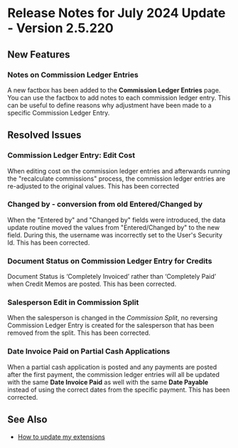 # Release Notes for July 2024 Update - Version 2.5.220

## New Features

### Notes on Commission Ledger Entries

A new factbox has been added to the **Commission Ledger Entries** page. You can use the factbox to add notes to each commission ledger entry. This can be useful to define reasons why adjustment have been made to a specific Commission Ledger Entry.

## Resolved Issues

### Commission Ledger Entry: Edit Cost

When editing cost on the commission ledger entries and afterwards running the "recalculate commissions" process, the commission ledger entries are re-adjusted to the original values. This has been corrected

### Changed by - conversion from old Entered/Changed by

When the "Entered by" and "Changed by" fields were introduced, the data update routine moved the values from "Entered/Changed by" to the new field. During this, the username was incorrectly set to the User's Security Id. This has been corrected.

### Document Status on Commission Ledger Entry for Credits

Document Status is ‘Completely Invoiced’ rather than ‘Completely Paid’ when Credit Memos are posted. This has been corrected.

### Salesperson Edit in Commission Split

When the salesperson is changed in the *Commission Split*, no reversing Commission Ledger Entry is created for the salesperson that has been removed from the split. This has been corrected.

### Date Invoice Paid on Partial Cash Applications

When a partial cash application is posted and any payments are posted after the first payment, the commission ledger entries will all be updated with the same **Date Invoice Paid** as well with the same **Date Payable** instead of using the correct dates from the specific payment. This has been corrected.

## See Also

- [How to update my extensions](../faq-index.md#i-want-to-update-my-version-of-nav-x-commission-management)
